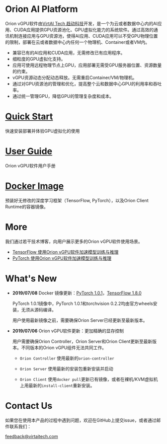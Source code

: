 # Orion AI Platform

Orion vGPU软件由[VirtAI Tech 趋动科技](https://virtai.tech)开发，是一个为云或者数据中心内的AI应用、CUDA应用提供GPU资源池化、GPU虚拟化能力的系统软件。通过高效的通讯机制连接应用与GPU资源池，使得AI应用、CUDA应用可以不受GPU物理位置的限制，部署在云或者数据中心内任何一个物理机、Container或者VM内。

* 兼容已有的AI应用和CUDA应用，无需修改已有应用程序。
* 细粒度的GPU虚拟化支持。
* 应用可使用远程物理节点上GPU，应用部署无需受GPU服务器位置、资源数量的约束。
* vGPU资源动态分配动态释放。无需重启Container/VM/物理机。
* 通过对GPU资源池的管理和优化，提高整个云和数据中心GPU的利用率和吞吐率。
* 通过统一管理GPU，降低GPU的管理复杂度和成本。

# [Quick Start](doc/quick-start)
快速安装部署并体验GPU虚拟化的使用

# [User Guide](doc/Orion-User-Guide.md)
Orion vGPU软件用户手册

# [Docker Image](dockerfiles)
预装好无修改的深度学习框架（TensorFlow, PyTorch），以及Orion Client Runtime的容器镜像。

# <a id="tech-blog"></a>More
我们通过若干技术博客，向用户展示更多的Orion vGPU软件使用场景。

* [TensorFlow 使用Orion vGPU软件加速模型训练与推理](./blogposts/tensorflow_models.md)
* [PyTorch 使用Orion vGPU软件加速模型训练与推理](./blogposts/pytorch_models.md)

# What's New

* **2019/07/08** Docker 镜像更新：[PyTorch 1.0.1](./dockerfiles/client-pytorch-1.0.1-py3)，[TensorFlow 1.8.0](./dockerfiles/client-tf1.8-base)

  PyTorch 1.0.1镜像中，PyTorch 1.0.1和torchvision 0.2.2均由官方wheels安装，无须从源码编译。
  
  用户使用最新镜像之前，需要确保Orion Server已经更新至最新版本。

* **2019/07/06** Orion vGPU软件更新：更加精确的显存控制

  用户需要确保Orion Controller，Orion Server和Orion Client更新至最新版本。不同版本的Orion vGPU组件无法共同工作。
  
  * `Orion Controller` 使用最新的`orion-controller`

  * `Orion Server` 使用最新的安装包重新安装并启动
  
  * `Orion Client` 使用`docker pull`更新已有镜像，或者在裸机/KVM虚拟机上用最新的`install-client`重新安装。

# Contact Us

如果您在使用本产品的过程中遇到问题，欢迎在GitHub上提交issue，或者通过邮件联系我们：

feedback@virtaitech.com